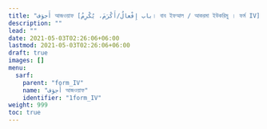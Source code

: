```yaml
---
title: "أَجوَف আজওয়াফ [باب إِفْعالٌ/أَكْرَمَ، يُكْرِمُ। বাব ইফআল / আকরমা ইউকরিমু । ফর্ম IV]"
description: ""
lead: ""
date: 2021-05-03T02:26:06+06:00
lastmod: 2021-05-03T02:26:06+06:00
draft: true
images: []
menu: 
  sarf:
    parent: "form_IV"
    name: "أَجوَف আজওয়াফ"
    identifier: "1form_IV"
weight: 999
toc: true
---
```



